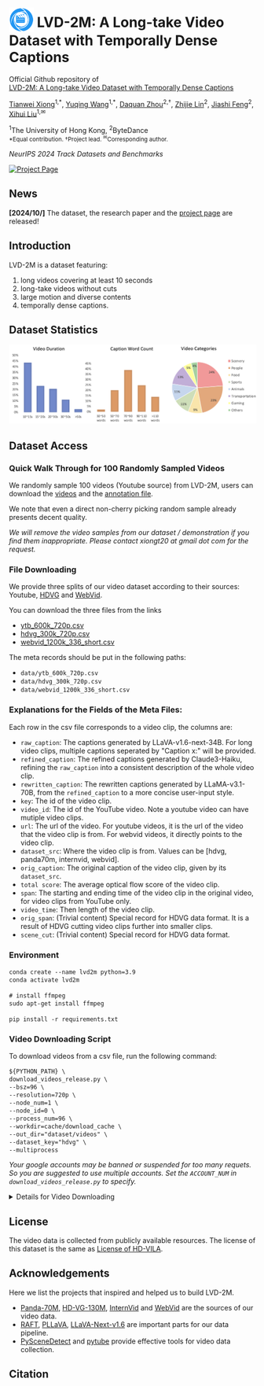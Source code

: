 # <img src="assets/images/lvd2m_icon_blue.png" style="vertical-align: -10px;" :height="50px" width="50px"> LVD-2M: A Long-take Video Dataset with Temporally Dense Captions

Official Github repository of <br>
[LVD-2M: A Long-take Video Dataset with Temporally Dense Captions]()

[Tianwei Xiong](https://github.com/SilentView)<sup>1,\*</sup>,
[Yuqing Wang](https://scholar.google.com/citations?user=QC7nNe0AAAAJ&hl=zh-CN)<sup>1,\*</sup>,
[Daquan Zhou](https://zhoudaquan.github.io/homepage.io/index.html)<sup>2,†</sup>,
[Zhijie Lin](https://scholar.google.com/citations?user=xXMj6_EAAAAJ&hl=zh-CN)<sup>2</sup>,
[Jiashi Feng](https://sites.google.com/site/jshfeng/home)<sup>2</sup>,
[Xihui Liu](https://xh-liu.github.io/)<sup>1,✉</sup>

<sup>1</sup>The University of Hong Kong, <sup>2</sup>ByteDance  
<small>\*Equal contribution. †Project lead. <sup>✉</sup>Corresponding author.</small>

*NeurIPS 2024 Track Datasets and Benchmarks*


<!-- [![arXiv](https://img.shields.io/badge/arXiv-2402.19479-b31b1b.svg)]() -->
[![Project Page](https://img.shields.io/badge/Project-Website-green)](https://silentview.github.io/LVD-2M/)

## News

**[2024/10/]** The dataset, the research paper and the [project page](https://silentview.github.io/LVD-2M/) are released!



## Introduction
LVD-2M is a dataset featuring: 
1. long videos covering at least 10 seconds
2. long-take videos without cuts 
3. large motion and diverse contents 
4. temporally dense captions. 

## Dataset Statistics
![alt text](assets/images/basic_statistics.png)



## Dataset Access

### Quick Walk Through for 100 Randomly Sampled Videos

We randomly sample 100 videos (Youtube source) from LVD-2M, users can download the [videos](https://ic-cv-long-videos.s3.ap-northeast-2.amazonaws.com/LVD-2M/data/random_sample_100.zip) and the [annotation file](https://ic-cv-long-videos.s3.ap-northeast-2.amazonaws.com/LVD-2M/data/random_sample_100.csv). 

We note that even a direct non-cherry picking random sample already presents decent quality.


*We will remove the video samples from our dataset / demonstration if you find them inappropriate. Please contact xiongt20 at gmail dot com for the request.*

### File Downloading

We provide three splits of our video dataset according to their sources: Youtube, [HDVG](https://github.com/daooshee/HD-VG-130M) and [WebVid](https://github.com/m-bain/webvid). 

You can download the three files from the links
- [ytb_600k_720p.csv](https://ic-cv-long-videos.s3.ap-northeast-2.amazonaws.com/LVD-2M/data/ytb_600k_720p.csv)
- [hdvg_300k_720p.csv](https://ic-cv-long-videos.s3.ap-northeast-2.amazonaws.com/LVD-2M/data/hdvg_300k_720p.csv)
- [webvid_1200k_336_short.csv](https://ic-cv-long-videos.s3.ap-northeast-2.amazonaws.com/LVD-2M/data/webvid_1200k_336_short.csv)

The meta records should be put in the following paths:
- `data/ytb_600k_720p.csv`
- `data/hdvg_300k_720p.csv`
- `data/webvid_1200k_336_short.csv`


### Explanations for the Fields of the Meta Files:
Each row in the csv file corresponds to a video clip, the columns are:
- `raw_caption`: The captions generated by LLaVA-v1.6-next-34B. For long video clips, multiple captions seperated by "Caption x:" will be provided.
- `refined_caption`: The refined captions generated by Claude3-Haiku, refining the `raw_caption` into a consistent description of the whole video clip.
- `rewritten_caption`: The rewritten captions generated by LLaMA-v3.1-70B, from the `refined_caption` to a more concise user-input style.
- `key`: The id of the video clip.
- `video_id`: The id of the YouTube video. Note a youtube video can have mutiple video clips.
- `url`: The url of the video. For youtube videos, it is the url of the video that the video clip is from. For webvid videos, it directly points to the video clip.
- `dataset_src`: Where the video clip is from. Values can be [hdvg, panda70m, internvid, webvid].
- `orig_caption`: The original caption of the video clip, given by its `dataset_src`.
- `total score`: The average optical flow score of the video clip.
- `span`: The starting and ending time of the video clip in the original video, for video clips from YouTube only.
- `video_time`: Then length of the video clip.
- `orig_span`: (Trivial content) Special record for HDVG data format. It is a result of HDVG cutting video clips further into smaller clips.
- `scene_cut`: (Trivial content) Special record for HDVG data format.


### Environment
```
conda create --name lvd2m python=3.9
conda activate lvd2m

# install ffmpeg
sudo apt-get install ffmpeg

pip install -r requirements.txt
```

### Video Downloading Script
To download videos from a csv file, run the following command:
```
${PYTHON_PATH} \
download_videos_release.py \
--bsz=96 \
--resolution=720p \
--node_num=1 \
--node_id=0 \
--process_num=96 \
--workdir=cache/download_cache \
--out_dir="dataset/videos" \
--dataset_key="hdvg" \
--multiprocess
```

*Your google accounts may be banned or suspended for too many requets. So you are suggested to use multiple accounts. Set the `ACCOUNT_NUM` in `download_videos_release.py` to specify.*

<details>
<summary>Details for Video Downloading</summary>


We don't provide the video data directly, instead we provide ways to download the videos from their original sources.

Although HDVG dataset is also from youtube, its format is different from other youtube scraped datasets, so it is treated seperately.


### Technical suggestions for downloading videos from YouTube

We use a modified version of [pytube](https://github.com/pytube/pytube) to download the videos. It supports downloading videos from youtube in a parallel, fast and stable way (using multiprocessing and multiple accounts). For more details, check the `download_videos_release.py` script.

Overally, users are suggested to prepare multiple google accounts, run `python download_videos_release.py --reset_auth` for authorization and run the downloading scripts. 

We implemented the mechanism of dividing the request loads to multiple accounts. The processes launched on all the nodes will be evenly assigned to different accounts.

*Note: the code for downloading videos from youtube could fail due to variation in youtube api behaviors, you can check the issues in [pytube](https://github.com/pytube/pytube) for updates.*

### Disclaimer about WebVid

We **don't provide** code for downloading videos from **webvid** (whose videos are from stock footage providers) for two reasons:
1. Users can directly access these video clips through the provided urls, which is much simper than video clips from youtube.
2. To avoid possible violation of copyrights.
</details>





## License
The video data is collected from publicly available resources. The license of this dataset is the same as [License of HD-VILA](https://raw.githubusercontent.com/microsoft/XPretrain/main/hd-vila-100m/LICENSE).


## Acknowledgements

Here we list the projects that inspired and helped us to build LVD-2M.

- [Panda-70M](https://github.com/snap-research/Panda-70M), [HD-VG-130M](https://github.com/daooshee/HD-VG-130M), [InternVid](https://github.com/OpenGVLab/InternVideo/tree/main/Data/InternVid) and [WebVid](https://github.com/m-bain/webvid) are the sources of our video data.
-  [RAFT](https://github.com/princeton-vl/RAFT), [PLLaVA](https://github.com/magic-research/PLLaVA), [LLaVA-Next-v1.6](https://github.com/haotian-liu/LLaVA) are important parts for our data pipeline.
- [PySceneDetect](https://github.com/Breakthrough/PySceneDetect) and [pytube](https://github.com/pytube/pytube) provide effective tools for video data collection.

## Citation


